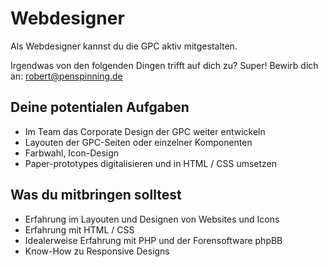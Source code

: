 # Webdesigner


Als Webdesigner kannst du die GPC aktiv mitgestalten.

Irgendwas von den folgenden Dingen trifft auf dich zu? Super! Bewirb dich an: robert@penspinning.de

## Deine potentialen Aufgaben
* Im Team das Corporate Design der GPC weiter entwickeln
* Layouten der GPC-Seiten oder einzelner Komponenten
* Farbwahl, Icon-Design
* Paper-prototypes digitalisieren und in HTML / CSS umsetzen

## Was du mitbringen solltest
* Erfahrung im Layouten und Designen von Websites und Icons
* Erfahrung mit HTML / CSS
* Idealerweise Erfahrung mit PHP und der Forensoftware phpBB
* Know-How zu Responsive Designs

